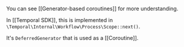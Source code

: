 You can see [[Generator-based coroutines]] for more understanding.

In [[Temporal SDK]], this is implemented in `\Temporal\Internal\Workflow\Process\Scope::next()`.

It's `DeferredGenerator` that is used as a [[Coroutine]].